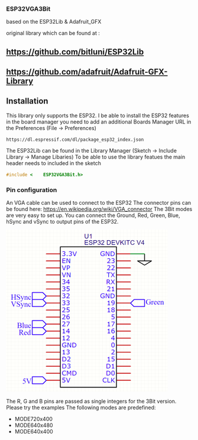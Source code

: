 ### ESP32VGA3Bit
based on the ESP32Lib & Adafruit_GFX

 original library which can be found at :
 
##  https://github.com/bitluni/ESP32Lib
   
##   https://github.com/adafruit/Adafruit-GFX-Library


## Installation

This library only supports the ESP32.
I be able to install the ESP32 features in the board manager you need to add an additional Boards Manager URL in the Preferences (File -> Preferences)
```
https://dl.espressif.com/dl/package_esp32_index.json
```
The ESP32Lib can be found in the Library Manager (Sketch -> Include Library -> Manage Libaries)
To be able to use the library featues the main header needs to included in the sketch
```cpp
#include <    ESP32VGA3Bit.h>
```

### Pin configuration

An VGA cable can be used to connect to the ESP32
The connector pins can be found here: https://en.wikipedia.org/wiki/VGA_connector
The 3Bit modes are very easy to set up. You can connect 
the Ground, Red, Green, Blue, hSync and vSync to output pins of the ESP32.

![3Bit color setup](/Documentation/schematic3bit.png)

The R, G and B pins are passed as single integers for the 3Bit version. Please try the examples
The following modes are predefined:
- MODE720x400
- MODE640x480
- MODE640x400
